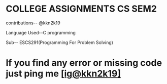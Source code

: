 # COLLEGE ASSIGNMENTS CS SEM2

contributions-- @kkn2k19

Language Used--C programming 

Sub-- ESCS291(Programming For Problem Solving)

# If you find any error or missing code just ping me <a href="https://www.instagram.com/kkn2k19/">[ig@kkn2k19]</a>

